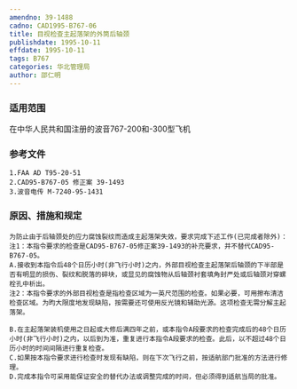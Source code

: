 ```yaml
---
amendno: 39-1488
cadno: CAD1995-B767-06
title: 目视检查主起落架的外筒后轴颈
publishdate: 1995-10-11
effdate: 1995-10-11
tags: B767
categories: 华北管理局
author: 邵仁明
---
```


### 适用范围 
在中华人民共和国注册的波音767-200和-300型飞机

### 参考文件
    1.FAA AD T95-20-51
    2.CAD95-B767-05 修正案 39-1493 
    3.波音电传 M-7240-95-1431


### 原因、措施和规定 
    为防止由于后轴颈处的应力腐蚀裂纹而造成主起落架失效，要求完成下述工作(已完成者除外)： 
    注1：本指令要求的检查是CAD95-B767-05修正案39-1493的补充要求，并不替代CAD95-B767-05。 
    A.接收到本指令后48个日历小时(非飞行小时)之内，外部目视检查主起落架后轴颈的下半部是否有明显的损伤、裂纹和脱落的碎块，或显见的腐蚀物从后轴颈衬套填角封严处或后轴颈对穿螺栓孔中析出。 
    注2：本指令要求的外部目视检查是指检查区域为一英尺范围的检查。如果必要，可用擦布清洁检查区域。为昀大限度地发现缺陷，按需要还可使用反光镜和辅助光源。这项检查无需分解主起落架。 
  
    B.在主起落架装机使用之日起或大修后满四年之前，或本指令A段要求的检查完成后的48个日历小时(非飞行小时)之内，以后到为准，重复进行本指令A段要求的检查。此后，以不超过48个日历小时的时间间隔进行重复检查。
    C.如果按本指令要求进行检查时发现有缺陷，则在下次飞行之前，按适航部门批准的方法进行修理。 
    D.完成本指令可采用能保证安全的替代办法或调整完成的时间，但必须得到适航当局的批准。

